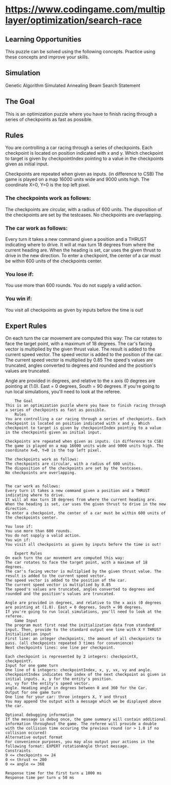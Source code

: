 # <https://www.codingame.com/multiplayer/optimization/search-race>

## Learning Opportunities

This puzzle can be solved using the following concepts. Practice using these concepts and improve your skills.

## Simulation

Genetic Algorithm
Simulated Annealing
Beam Search
Statement

## The Goal

This is an optimization puzzle where you have to finish racing through a series of checkpoints as fast as possible.

## Rules

You are controlling a car racing through a series of checkpoints. Each checkpoint is located on position indicated with x and y. Which checkpoint to target is given by checkpointIndex pointing to a value in the checkpoints given as initial input.

Checkpoints are repeated when given as inputs. (in difference to CSB)
The game is played on a map 16000 units wide and 9000 units high. The coordinate X=0, Y=0 is the top left pixel.

### The checkpoints work as follows:

The checkpoints are circular, with a radius of 600 units.
The disposition of the checkpoints are set by the testcases.
No checkpoints are overlapping.


### The car work as follows:

Every turn it takes a new command given a position and a THRUST indicating where to drive.
It will at max turn 18 degrees from where the current heading are.
When the heading is set, car uses the given thrust to drive in the new direction.
To enter a checkpoint, the center of a car must be within 600 units of the checkpoints center.

### You lose if:

You use more than 600 rounds.
You do not supply a valid action.

### You win if:

You visit all checkpoints as given by inputs before the time is out!

## Expert Rules

On each turn the car movement are computed this way:
The car rotates to face the target point, with a maximum of 18 degrees.
The car's facing vector is multiplied by the given thrust value. The result is added to the current speed vector.
The speed vector is added to the position of the car.
The current speed vector is multiplied by 0.85
The speed's values are truncated, angles converted to degrees and rounded and the position's values are truncated.

Angle are provided in degrees, and relative to the x axis (0 degrees are pointing at (1.0). East = 0 degrees, South = 90 degrees.
If you're going to run local simulations, you'll need to look at the referee.


```text
 	The Goal
This is an optimization puzzle where you have to finish racing through a series of checkpoints as fast as possible.
 	Rules
You are controlling a car racing through a series of checkpoints. Each checkpoint is located on position indicated with x and y. Which checkpoint to target is given by checkpointIndex pointing to a value in the checkpoints given as initial input.

Checkpoints are repeated when given as inputs. (in difference to CSB)
The game is played on a map 16000 units wide and 9000 units high. The coordinate X=0, Y=0 is the top left pixel.

The checkpoints work as follows:
The checkpoints are circular, with a radius of 600 units.
The disposition of the checkpoints are set by the testcases.
No checkpoints are overlapping.


The car work as follows:
Every turn it takes a new command given a position and a THRUST indicating where to drive.
It will at max turn 18 degrees from where the current heading are.
When the heading is set, car uses the given thrust to drive in the new direction.
To enter a checkpoint, the center of a car must be within 600 units of the checkpoints center.

You lose if:
You use more than 600 rounds.
You do not supply a valid action.
You win if:
You visit all checkpoints as given by inputs before the time is out!

 	Expert Rules
On each turn the car movement are computed this way:
The car rotates to face the target point, with a maximum of 18 degrees.
The car's facing vector is multiplied by the given thrust value. The result is added to the current speed vector.
The speed vector is added to the position of the car.
The current speed vector is multiplied by 0.85
The speed's values are truncated, angles converted to degrees and rounded and the position's values are truncated.

Angle are provided in degrees, and relative to the x axis (0 degrees are pointing at (1.0). East = 0 degrees, South = 90 degrees.
If you're going to run local simulations, you'll need to look at the referee.
 	Game Input
The program must first read the initialization data from standard input. Then, provide to the standard output one line with X Y THRUST
Initialization input
First line: an integer checkpoints, the amount of all checkpoints to pass. (all checkpoints repeated 3 times for convenience)
Next checkpoints lines: one line per checkpoint.

Each checkpoint is represented by 2 integers: checkpointX, checkpointY.
Input for one game turn
One line of 6 integers: checkpointIndex, x, y, vx, vy and angle.
checkpointIndex indicates the index of the next checkpoint as given in initial inputs. x, y for the entity's position.
vx, vy for the entity's speed vector.
angle. Heading angle in degrees between 0 and 360 for the Car.
Output for one game turn
One line for your car: three integers X, Y and thrust
You may append the output with a message which we be displayed above the car.

Optional debugging information
If the message is debug once, the game summary will contain additional information throughout the game. The referee will provide a double with the collision time occuring the previous round (or > 1.0 if no collision occured)
Alternative output format
For convenience purposes, you may also output your actions in the following format: EXPERT rotationAngle thrust message.
Constraints
9 <= checkpoints <= 24
0 <= thrust <= 200
0 <= angle <= 360

Response time for the first turn ≤ 1000 ms
Response time per turn ≤ 50 ms
```
